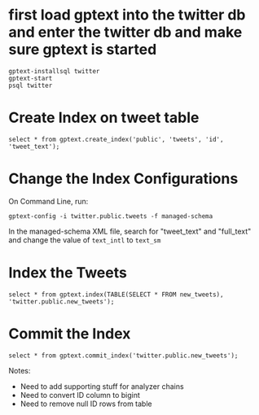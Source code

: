 # first load gptext into the twitter db and enter the twitter db and make sure gptext is started
```
gptext-installsql twitter
gptext-start
psql twitter
```

# Create Index on tweet table
```
select * from gptext.create_index('public', 'tweets', 'id', 'tweet_text');
```

# Change the Index Configurations
On Command Line, run:
```
gptext-config -i twitter.public.tweets -f managed-schema
```

In the managed-schema XML file, search for "tweet_text" and "full_text" and change the value of `text_intl` to `text_sm`

# Index the Tweets
```
select * from gptext.index(TABLE(SELECT * FROM new_tweets), 'twitter.public.new_tweets');
```

# Commit the Index
```
select * from gptext.commit_index('twitter.public.new_tweets');
```

Notes:
- Need to add supporting stuff for analyzer chains
- Need to convert ID column to bigint
- Need to remove null ID rows from table
